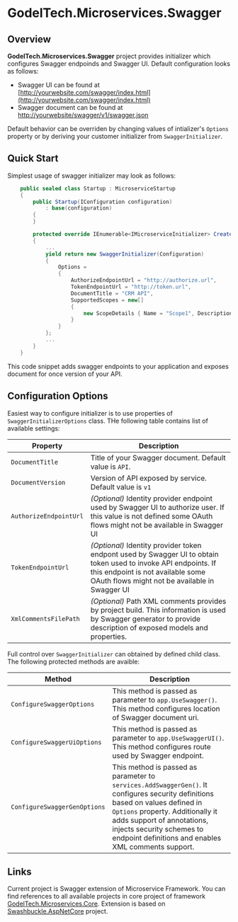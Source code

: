 # GodelTech.Microservices.Swagger 
## Overview

**GodelTech.Microservices.Swagger** project provides initializer which configures Swagger endpoinds and Swagger UI. Default configuration looks as follows:

* Swagger UI can be found at [http://yourwebsite.com/swagger/index.html](http://yourwebsite.com/swagger/index.html)
* Swagger document can be found at [http://yourwebsite/swagger/v1/swagger.json](http://yourwebsite/swagger/v1/swagger.json)
  
Default behavior can be overriden by changing values of intializer's `Options` property or by deriving your customer initializer from `SwaggerInitializer`.

## Quick Start

Simplest usage of swagger initializer may look as follows:

```c#
    public sealed class Startup : MicroserviceStartup
    {
        public Startup(IConfiguration configuration)
            : base(configuration)
        {
        }

        protected override IEnumerable<IMicroserviceInitializer> CreateInitializers()
        {
            ...
            yield return new SwaggerInitializer(Configuration)
            {
                Options =
                {
                    AuthorizeEndpointUrl = "http://authorize.url",
                    TokenEndpointUrl = "http://token.url",
                    DocumentTitle = "CRM API",
                    SupportedScopes = new[]
                    {
                        new ScopeDetails { Name = "Scope1", Description = "Scope description" }
                    }
                }
            };
            ...
        }
    }
```
This code snippet adds swagger endpoints to your application and exposes document for once version of your API.

## Configuration Options

Easiest way to configure initializer is to use properties of `SwaggerInitializerOptions` class. THe following table contains list of available settings:

| Property | Description |
|---|---|
| `DocumentTitle` | Title of your Swagger document. Default value is `API`. |
| `DocumentVersion` | Version of API exposed by service. Default value is `v1` |
| `AuthorizeEndpointUrl` | *(Optional)* Identity provider endpoint used by Swagger UI to authorize user. If this value is not defined some OAuth flows might not be available in Swagger UI |
| `TokenEndpointUrl` | *(Optional)* Identity provider token endpont used by Swagger UI to obtain token used to invoke API endpoints. If this endpoint is not available some OAuth flows might not be available in Swagger UI |
|`XmlCommentsFilePath`| *(Optional)* Path XML comments provides by project build. This information is used by Swagger generator to provide description of exposed models and properties. |

Full control over `SwaggerInitializer` can obtained by defined child class. The following protected methods are avaible:

| Method | Description |
|---|---|
|`ConfigureSwaggerOptions`|This method is passed as parameter to `app.UseSwagger()`. This method configures location of Swagger document uri. |
|`ConfigureSwaggerUiOptions`| This method is passed as parameter to `app.UseSwaggerUI()`. This method configures route used by Swagger endpoint. |
|`ConfigureSwaggerGenOptions`| This method is passed as parameter to `services.AddSwaggerGen()`. It configures security definitions based on values defined in `Options` property. Additionally it adds support of annotations, injects security schemes to endpoint definitions and enables XML comments support.|

## Links

Current project is Swagger extension of Microservice Framework. You can find references to all available projects in core project of framework [GodelTech.Microservices.Core](https://github.com/GodelTech/GodelTech.Microservices.Core). Extension is based on [Swashbuckle.AspNetCore](https://github.com/domaindrivendev/Swashbuckle.AspNetCore) project.